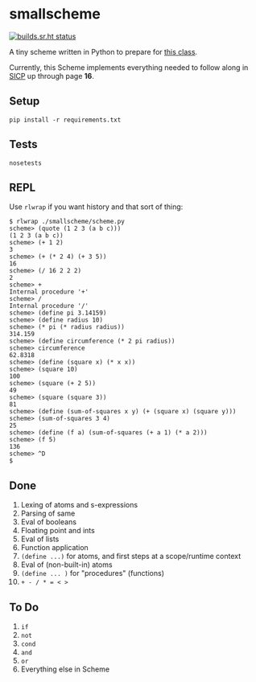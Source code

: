 smallscheme
===========

[![builds.sr.ht status](https://builds.sr.ht/~eigenhombre/smallscheme.svg)](https://builds.sr.ht/~eigenhombre/smallscheme?)

A tiny scheme written in Python to prepare for
[this class](https://www.dabeaz.com/sicp.html).

Currently, this Scheme implements everything needed to follow along in [SICP](https://en.wikipedia.org/wiki/Structure_and_Interpretation_of_Computer_Programs) up through page **16**.

Setup
-----

`pip install -r requirements.txt`

Tests
-----

`nosetests`

REPL
----

Use `rlwrap` if you want history and that sort of thing:

    $ rlwrap ./smallscheme/scheme.py
    scheme> (quote (1 2 3 (a b c)))
    (1 2 3 (a b c))
    scheme> (+ 1 2)
    3
    scheme> (+ (* 2 4) (+ 3 5))
    16
    scheme> (/ 16 2 2 2)
    2
    scheme> +
    Internal procedure '+'
    scheme> /
    Internal procedure '/'
    scheme> (define pi 3.14159)
    scheme> (define radius 10)
    scheme> (* pi (* radius radius))
    314.159
    scheme> (define circumference (* 2 pi radius))
    scheme> circumference
    62.8318
    scheme> (define (square x) (* x x))
    scheme> (square 10)
    100
    scheme> (square (+ 2 5))
    49
    scheme> (square (square 3))
    81
    scheme> (define (sum-of-squares x y) (+ (square x) (square y)))
    scheme> (sum-of-squares 3 4)
    25
    scheme> (define (f a) (sum-of-squares (+ a 1) (* a 2)))
    scheme> (f 5)
    136
    scheme> ^D
    $


Done
----
1. Lexing of atoms and s-expressions
1. Parsing of same
1. Eval of booleans
1. Floating point and ints
1. Eval of lists
1. Function application
1. `(define ...)` for atoms, and first steps at a scope/runtime context
1. Eval of (non-built-in) atoms
1. `(define ... )` for "procedures" (functions)
1. `+ - / * = < >`

To Do
-----
1. `if`
1. `not`
1. `cond`
1. `and`
1. `or`
1. Everything else in Scheme
